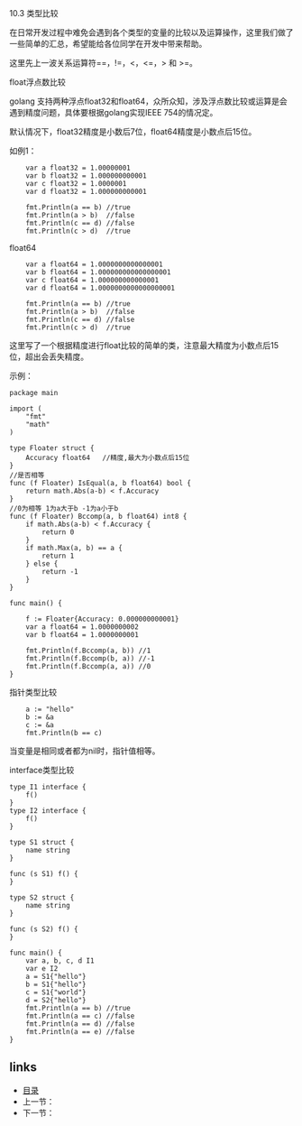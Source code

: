 10.3  类型比较

在日常开发过程中难免会遇到各个类型的变量的比较以及运算操作，这里我们做了一些简单的汇总，希望能给各位同学在开发中带来帮助。

这里先上一波关系运算符==，!=，<，<=，> 和 >=。

float浮点数比较

golang 支持两种浮点float32和float64，众所众知，涉及浮点数比较或运算是会遇到精度问题，具体要根据golang实现IEEE 754的情况定。

默认情况下，float32精度是小数后7位，float64精度是小数点后15位。

如例1：

```
	var a float32 = 1.00000001
	var b float32 = 1.000000000001
	var c float32 = 1.0000001
	var d float32 = 1.000000000001

	fmt.Println(a == b) //true
	fmt.Println(a > b)  //false
	fmt.Println(c == d) //false
	fmt.Println(c > d)  //true
```

float64

```
	var a float64 = 1.0000000000000001
	var b float64 = 1.000000000000000001
	var c float64 = 1.000000000000001
	var d float64 = 1.0000000000000000001

	fmt.Println(a == b) //true
	fmt.Println(a > b)  //false
	fmt.Println(c == d) //false
	fmt.Println(c > d)  //true
```

这里写了一个根据精度进行float比较的简单的类，注意最大精度为小数点后15位，超出会丢失精度。

示例：

```
package main

import (
	"fmt"
	"math"
)

type Floater struct {
	Accuracy float64   //精度,最大为小数点后15位
}
//是否相等
func (f Floater) IsEqual(a, b float64) bool {
	return math.Abs(a-b) < f.Accuracy
}
//0为相等 1为a大于b -1为a小于b
func (f Floater) Bccomp(a, b float64) int8 {
	if math.Abs(a-b) < f.Accuracy {
		return 0
	}
	if math.Max(a, b) == a {
		return 1
	} else {
		return -1
	}
}

func main() {

	f := Floater{Accuracy: 0.000000000001}
	var a float64 = 1.0000000002
	var b float64 = 1.0000000001

	fmt.Println(f.Bccomp(a, b)) //1
	fmt.Println(f.Bccomp(b, a)) //-1
	fmt.Println(f.Bccomp(a, a)) //0
}

```

指针类型比较

```
	a := "hello"
	b := &a
	c := &a
	fmt.Println(b == c)
```

当变量是相同或者都为nil时，指针值相等。

interface类型比较

```
type I1 interface {
	f()
}
type I2 interface {
	f()
}

type S1 struct {
	name string
}

func (s S1) f() {
}

type S2 struct {
	name string
}

func (s S2) f() {   
}

func main() {
	var a, b, c, d I1
	var e I2
	a = S1{"hello"}
	b = S1{"hello"}
	c = S1{"world"}
	d = S2{"hello"}
	fmt.Println(a == b) //true
	fmt.Println(a == c) //false
	fmt.Println(a == d) //false
	fmt.Println(a == e) //false
}
```











## links

- [目录](https://github.com/guyan0319/golang_development_notes/blob/master/zh/preface.md)
- 上一节：
- 下一节：

